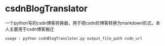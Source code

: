 # csdnBlogTranslator

一个python写的csdn博客转换器，用于把csdn的博客转换为markdown形式，本人主要用于csdn博客搬迁

```
usage : python csdnBlogTranslator.py output_file_path csdn_url
```
